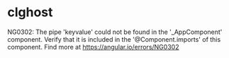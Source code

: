 # clghost


NG0302: The pipe 'keyvalue' could not be found in the '_AppComponent' component. Verify that it is included in the '@Component.imports' of this component. Find more at https://angular.io/errors/NG0302
